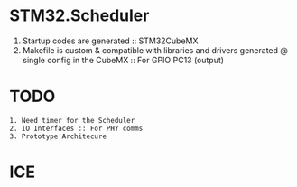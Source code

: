 # STM32.Scheduler

1. Startup codes are generated :: STM32CubeMX
2. Makefile is custom & compatible with libraries and drivers generated @ single config in the CubeMX :: For GPIO PC13 (output)

# TODO

	1. Need timer for the Scheduler
	2. IO Interfaces :: For PHY comms
	3. Prototype Architecure

# ICE